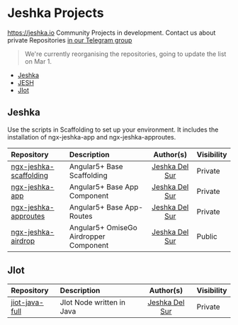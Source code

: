 #  Jeshka Projects
https://jeshka.io Community Projects in development. 
Contact us about private Repositories [in our Telegram group](https://t.me/joinchat/Hzoziw4a68aOMssRyeOUdQ)
> We're currently reorganising the repositories, going to update the list on Mar 1.

- [Jeshka](#Jeshka)
- [JESH](#JESH)
- [JIot](#JIot)

## Jeshka
Use the scripts in Scaffolding to set up your environment. It includes the installation of ngx-jeshka-app and ngx-jeshka-approutes. 

Repository | Description | Author(s) | Visibility
:-- | :-- | :--: | :--
[ngx-jeshka-scaffolding](https://github.com/Rainbow-Unicorn-Oo/ngx-jeshka-scaffolding) | Angular5+ Base Scaffolding | [Jeshka Del Sur](https://github.com/Rainbow-Unicorn-Oo) | Private
[ngx-jeshka-app](https://github.com/Rainbow-Unicorn-Oo/ngx-jeshka-app) | Angular5+ Base App Component | [Jeshka Del Sur](https://github.com/Rainbow-Unicorn-Oo) | Private
[ngx-jeshka-approutes](https://github.com/Rainbow-Unicorn-Oo/ngx-jeshka-approutes) | Angular5+ Base App-Routes | [Jeshka Del Sur](https://github.com/Rainbow-Unicorn-Oo) | Private
[ngx-jeshka-airdrop](https://github.com/Rainbow-Unicorn-Oo/ngx-jeshka-airdrop) | Angular5+ OmiseGo Airdropper Component | [Jeshka Del Sur](https://github.com/Rainbow-Unicorn-Oo) | Public

<!--ngx-jeshka-navroutes | Angular5+ Routes | [Jeshka Del Sur](https://github.com/Rainbow-Unicorn-Oo) | [ngx-jeshka-navroutes](https://github.com/Rainbow-Unicorn-Oo/ngx-jeshka-navroutes)
ngx-jeshka-navside | Angular5+ Sidebar | [Jeshka Del Sur](https://github.com/Rainbow-Unicorn-Oo) | [ngx-jeshka-navside](https://github.com/Rainbow-Unicorn-Oo/ngx-jeshka-navside)
ngx-jeshka-navbar | Angular5+ Navbar | [Jeshka Del Sur](https://github.com/Rainbow-Unicorn-Oo) | [ngx-jeshka-navbar](https://github.com/Rainbow-Unicorn-Oo/ngx-jeshka-navbar)
ngx-jeshka-tour | Angular5+ Tour | [Jeshka Del Sur](https://github.com/Rainbow-Unicorn-Oo) | [ngx-jeshka-tour](https://github.com/Rainbow-Unicorn-Oo/ngx-jeshka-tour)
ngx-jeshka-eth-entity | Angular5+ Ethereum Network Adaptor | [Jeshka Del Sur](https://github.com/Rainbow-Unicorn-Oo) | [ngx-jeshka-eth](https://github.com/Rainbow-Unicorn-Oo/ngx-jeshka-eth)-->


## JIot
Repository | Description | Author(s) | Visibility
:-- | :-- | :--: | :--
[jiot-java-full](https://github.com/user/Rainbow-Unicorn-Oo/jiot-java-full) | JIot Node written in Java | [Jeshka Del Sur](https://github.com/user/Rainbow-Unicorn-Oo) | Private
